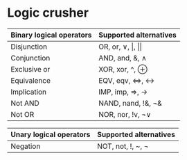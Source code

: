 # **Logic crusher**

| Binary logical operators | Supported alternatives |
|----------|----------|
| Disjunction | OR, or, ∨, \|, \|\| |
| Conjunction |  AND, and, &, ∧ |
| Exclusive or |  XOR, xor, ^, ⊕ |
| Equivalence | EQV, eqv, <=>, ↔ |
| Implication | IMP, imp, =>, → |
| Not AND | NAND, nand, !&, ¬& |
| Not OR | NOR, nor, !v, ¬∨ |

| Unary logical operators | Supported alternatives |
|----------|----------|
| Negation | NOT, not, !, ~, ¬ |
